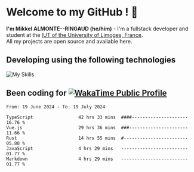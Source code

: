 # Welcome to my GitHub ! 🌃

**I'm Mikkel ALMONTE--RINGAUD (he/him)** - I'm a fullstack developer and student at the [IUT of the University of Limoges, France](https://iut.unilim.fr). \
All my projects are open source and available here.

## Developing using the following technologies

![My Skills](https://skillicons.dev/icons?i=dart,solidjs,pnpm,nodejs,ts,js,vercel,html,css,astro,git,md,discord,electron,figma,obsidian,github,windows,arch,bash,bun,c,cloudflare,linux,py,tailwind,vscode,nginx,npm,tauri,vite,zig,yarn,windicss&theme=dark)

## Been coding for [![WakaTime Public Profile](https://wakatime.com/badge/user/0839e595-e07a-435c-8d59-ed95f2a3d6dd.svg?style=flat-square)](https://wakatime.com/@0839e595-e07a-435c-8d59-ed95f2a3d6dd)

<!--START_SECTION:waka-->

```plain
From: 19 June 2024 - To: 19 July 2024

TypeScript                 42 hrs 33 mins  ####---------------------   16.76 %
Vue.js                     29 hrs 36 mins  ###----------------------   11.66 %
Rust                       14 hrs 55 mins  #------------------------   05.88 %
JavaScript                 4 hrs 29 mins   -------------------------   01.77 %
Markdown                   4 hrs 29 mins   -------------------------   01.77 %
```

<!--END_SECTION:waka-->
